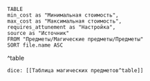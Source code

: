 
```dataview
TABLE 
min_cost as "Минимальная стоимость",
max_cost as "Максимальная стоимость",
requires_attunement as "Настройка",
source as "Источник"
FROM "Предметы/Магические предметы/Предметы"
SORT file.name ASC
```
^table

`dice: [[Таблица магических предметов^table]]`
